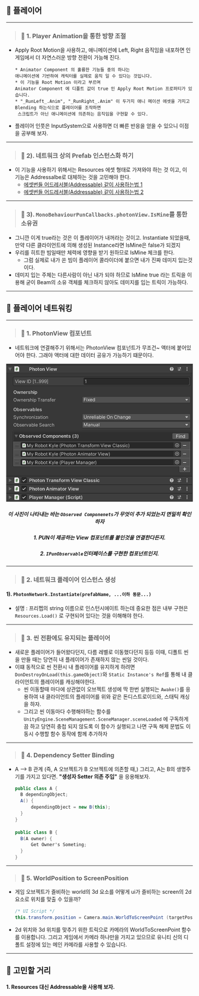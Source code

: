 
## 🔄 플레이어

---
> ### 📄   1. Player Animation을 통한 방향 조절
*  Apply Root Motion을 사용하고, 애니메이션에 Left, Right 음직임을 내포하면 
인게임에서 더 자연스러운 방향 전환이 가능해 진다.
   ```
   * Animator Component 의 훌륭한 기능들 중의 하나는 
   애니메이션에 기반하여 캐릭터를 실제로 움직 일 수 있다는 것입니다.
   * 이 기능을 Root Motion 이라고 부르며 
   Animator Component 에 디폴트 값이 true 인 Apply Root Motion 프로퍼티가 있습니다.
   * "_RunLeft_.Anim", "_RunRight_.Anim" 이 두가지 애니 메이션 에셋을 가지고 Blending 하는식으로 플레이어를 조작하면 
    스크립트가 아닌 애니메이션에 의존하는 음직임을 구현할 수 있다.
   ```
* 플레이어 인풋은 InputSystem으로 사용하면 더 빠른 반응을 얻을 수 있으니 이점을 공부해 보자.

---
> ### 📄   2). 네트워크 상의 Prefab 인스턴스화 하기
* 이 기능을 사용하기 위해서는 Resources 에셋 형태로 가져와야 하는 것 이고,
이 기능은 Addressalbe로 대체하는 것을 고민해야 한다.
    * [에셋번들 어드레서블(Addressable) 같이 사용하는법 1](https://wolstar.tistory.com/3)
    * [에셋번들 어드레서블(Addressable) 같이 사용하는법 2](https://doc.photonengine.com/ko-kr/pun/current/gameplay/instantiation)

---
> ### 📄   3). `MonoBehaviourPunCallbacks.photonView.IsMine`를 통한 소유권
* 그니깐 이게 true라는 것은 이 플레이어가 내꺼라는 것이고.
Instantiate 되었을때, 만약 다른 클라이언트에 의해 생성된 Instance라면 IsMine은 false가 되겠지
* 우리를 히트한 빔일때만 체력에 영향을 받기 원하므로 IsMine 체크를 한다.
  * 그럼 실제로 내가 쏜 빔이 플레이어 콜라이더에 붙으면 내가 진짜 데미지 입는것이다.
* 데미지 입는 주체는 다른사람이 아닌 내가 되야 하므로 IsMine true 라는 트릭을 이용해
굳이 Beam의 소유 객체를 체크하지 않아도 데미지를 입는 트릭이 가능하다.

---

## 🔄 플레이어 네트워킹

---
> ### 📄   1. PhotonView 컴포넌트

* 네트워크에 연결해주기 위해서는 PhotonView 컴포넌트가 무조건~ 액터에 붙어있어야 한다.
그래야 액터에 대한 데이터 공유가 가능하기 떄문이다.

<div align=center>
    <img src="image/2025-02-07-16-27-38.png">
    <h5>이 사진이 나타내는 바는 <code>Observed Componenets</code>가 무엇이 추가 되었는지 면밀히 확인하자 </h5>
    <h5>1. PUN이 제공하는 View 컴포넌트를 붙인것을 연결한다든지.</h5>
    <h5>2. <code>IPunObservable</code>인터페이스를 구현한 컴포넌트인지.</h5>
</div>

---
> ### 📄   2. 네트워크 플레이어 인스턴스 생성


#### 1). `PhotonNetwork.Instantiate(prefabName, ...이하 동문...)`

* 설명
  : 프리펩의 string 이름으로 인스턴시에이트 하는데 중요한 점은
  내부 구현은 `Resources.Load()` 로 구현되어 있다는 것을 이해해야 한다.

---
> ### 📄   3. 씬 전환에도 유지되는 플레이어

* 새로운 플레이어가 들어왔다던지, 다름 레벨로 이동했다던지 등등 
이때, 디폴트 씬을 만들 때는 당연히 내 플레이어가 존재하지 않는 씬일 것이다.
* 이떄 동적으로 씬 전환시 내 플레이어를 유지하게 하려면 `DonDestroyOnLoad(this.gameObject)`와 `Static Instance's Ref`를 통해 내 클라이언트의 플레이어를 캐싱해야한다.
  * 씬 이동할때 마다에 상관없이 오브젝트 생성에 딱 한번 실행되는 `Awake()`를 응용하여 
  내 클라이언트의 플레이어를 위와 같은 돈디스트로이드와, 스태틱 캐싱을 하자.
  * 그리고 씬 이동마다 수행해야하는 함수를 `UnityEngine.SceneManagement.SceneManager.sceneLoaded` 에 구독하게끔 하고 
  당연히 충첩 되지 않도록 이 함수가 실행되고 나면 
  구독 해제 문법도 이동시 수행할 함수 동작에 함께 추가하자

---
> ### 📄   4. Dependency Setter Binding

* A --> B 관계 (즉, A 오브젝트가 B 오브젝트에 의존할 때,) 
그리고, A는 B의 생명주기를 가지고 있다면. **"생성자 Setter 의존 주입"** 을 응용해보자.
  ```cs
  public class A {
    B dependingObject;
    A() {
        dependingObject = new B(this);
    }
  }

  public class B {
    B(A owner) {
        Get Owner's Someting;
    }
  }
  ```

---
> ### 📄   5. WorldPosition to ScreenPosition

* 게임 오브젝트가 즐비하는 world의 3d 요소를 
어떻게 ui가 즐비하는 screen의 2d요소로 위치를 맞출 수 있을까?
    ```cs
    /* UI Script */
    this.transform.position = Camera.main.WorldToScreenPoint (targetPosition) + screenOffset;
    ```
* 2d 위치와 3d 위치를 맞추기 위한 트릭으로 카메라의 WorldToScreenPoint 함수를 이용합니다. 
그리고 게임에서 카메라 하나만을 가지고 있으므로 
유니티 신의 디폴트 설정에 있는 메인 카메라를 사용할 수 있습니다.

---

## 🔄 고민할 거리

#### 1. Resources 대신 Addressable을 사용해 보자.
